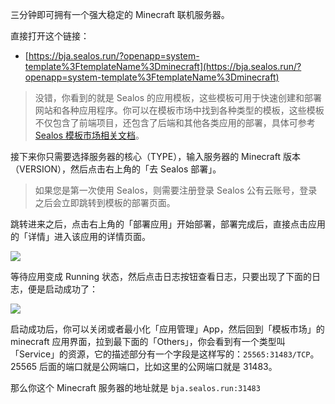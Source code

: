 三分钟即可拥有一个强大稳定的 Minecraft 联机服务器。

直接打开这个链接：

+ [https://bja.sealos.run/?openapp=system-template%3FtemplateName%3Dminecraft](https://bja.sealos.run/?openapp=system-template%3FtemplateName%3Dminecraft)

> 没错，你看到的就是 Sealos 的应用模板，这些模板可用于快速创建和部署网站和各种应用程序。你可以在模板市场中找到各种类型的模板，这些模板不仅包含了前端项目，还包含了后端和其他各类应用的部署，具体可参考 [Sealos 模板市场相关文档](https://sealos.run/docs/guides/templates/)。

接下来你只需要选择服务器的核心（TYPE），输入服务器的 Minecraft 版本（VERSION），然后点击右上角的「去 Sealos 部署」。

> 如果您是第一次使用 Sealos，则需要注册登录 Sealos 公有云账号，登录之后会立即跳转到模板的部署页面。

跳转进来之后，点击右上角的「部署应用」开始部署，部署完成后，直接点击应用的「详情」进入该应用的详情页面。

![](https://cdn.jsdelivr.us/gh/yangchuansheng/imghosting-test@main/uPic/2024-03-02-21-03-IPhnsg.png)

等待应用变成 Running 状态，然后点击日志按钮查看日志，只要出现了下面的日志，便是启动成功了：

![](https://cdn.jsdelivr.us/gh/yangchuansheng/imghosting-test@main/uPic/2024-03-02-21-05-ovzT6f.png)

启动成功后，你可以关闭或者最小化「应用管理」App，然后回到「模板市场」的 minecraft 应用界面，拉到最下面的「Others」，你会看到有一个类型叫「Service」的资源，它的描述部分有一个字段是这样写的：`25565:31483/TCP`。25565 后面的端口就是公网端口，比如这里的公网端口就是 31483。

那么你这个 Minecraft 服务器的地址就是 `bja.sealos.run:31483`